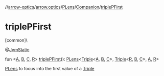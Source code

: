 //[arrow-optics](../../../../index.md)/[arrow.optics](../../index.md)/[PLens](../index.md)/[Companion](index.md)/[triplePFirst](triple-p-first.md)

# triplePFirst

[common]\

@[JvmStatic](https://kotlinlang.org/api/latest/jvm/stdlib/kotlin.jvm/-jvm-static/index.html)

fun &lt;[A](triple-p-first.md), [B](triple-p-first.md), [C](triple-p-first.md), [R](triple-p-first.md)&gt; [triplePFirst](triple-p-first.md)(): [PLens](../index.md)&lt;[Triple](https://kotlinlang.org/api/latest/jvm/stdlib/kotlin/-triple/index.html)&lt;[A](triple-p-first.md), [B](triple-p-first.md), [C](triple-p-first.md)&gt;, [Triple](https://kotlinlang.org/api/latest/jvm/stdlib/kotlin/-triple/index.html)&lt;[R](triple-p-first.md), [B](triple-p-first.md), [C](triple-p-first.md)&gt;, [A](triple-p-first.md), [R](triple-p-first.md)&gt;

[PLens](../index.md) to focus into the first value of a [Triple](https://kotlinlang.org/api/latest/jvm/stdlib/kotlin/-triple/index.html)
